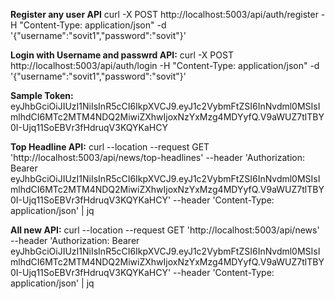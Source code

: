 
**Register any user API**
curl -X POST http://localhost:5003/api/auth/register -H "Content-Type: application/json" -d '{"username":"sovit1","password":"sovit"}'

**Login with Username and passwrd API:**
curl -X POST http://localhost:5003/api/auth/login -H "Content-Type: application/json" -d '{"username":"sovit1","password":"sovit"}'


**Sample Token:**
eyJhbGciOiJIUzI1NiIsInR5cCI6IkpXVCJ9.eyJ1c2VybmFtZSI6InNvdml0MSIsImlhdCI6MTc2MTM4NDQ2MiwiZXhwIjoxNzYxMzg4MDYyfQ.V9aWUZ7tlTBY0I-Ujq11SoEBVr3fHdruqV3KQYKaHCY


**Top Headline API:**
curl --location --request GET 'http://localhost:5003/api/news/top-headlines' --header 'Authorization: Bearer eyJhbGciOiJIUzI1NiIsInR5cCI6IkpXVCJ9.eyJ1c2VybmFtZSI6InNvdml0MSIsImlhdCI6MTc2MTM4NDQ2MiwiZXhwIjoxNzYxMzg4MDYyfQ.V9aWUZ7tlTBY0I-Ujq11SoEBVr3fHdruqV3KQYKaHCY' --header 'Content-Type: application/json' | jq


**All new API:**
curl --location --request GET 'http://localhost:5003/api/news' --header 'Authorization: Bearer eyJhbGciOiJIUzI1NiIsInR5cCI6IkpXVCJ9.eyJ1c2VybmFtZSI6InNvdml0MSIsImlhdCI6MTc2MTM4NDQ2MiwiZXhwIjoxNzYxMzg4MDYyfQ.V9aWUZ7tlTBY0I-Ujq11SoEBVr3fHdruqV3KQYKaHCY' --header 'Content-Type: application/json' | jq



